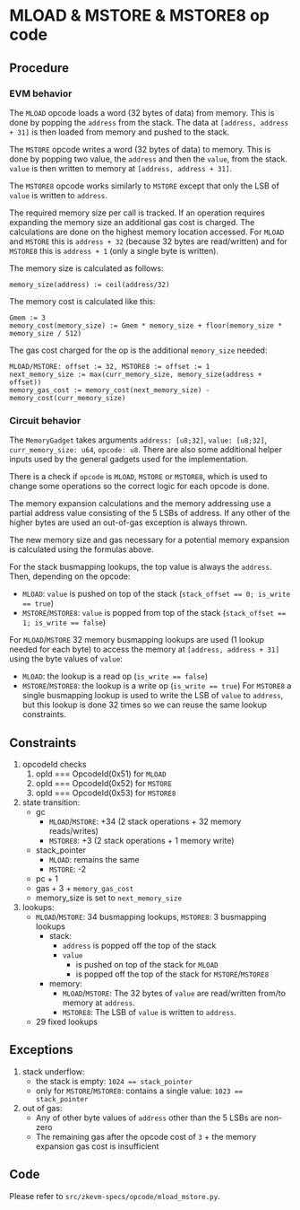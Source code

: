# MLOAD & MSTORE & MSTORE8 op code

## Procedure

### EVM behavior

The `MLOAD` opcode loads a word (32 bytes of data) from memory. This is done by popping the `address` from the stack. The data at `[address, address + 31]` is then loaded from memory and pushed to the stack.

The `MSTORE` opcode writes a word (32 bytes of data) to memory. This is done by popping two value, the `address` and then the `value`, from the stack. `value` is then written to memory at `[address, address + 31]`.

The `MSTORE8` opcode works similarly to `MSTORE` except that only the LSB of `value` is written to `address`.

The required memory size per call is tracked. If an operation requires expanding the memory size an additional gas cost is charged. The calculations are done on the highest memory location accessed. For `MLOAD` and `MSTORE` this is `address + 32` (because 32 bytes are read/written) and for `MSTORE8` this is `address + 1` (only a single byte is written).

The memory size is calculated as follows:

```
memory_size(address) := ceil(address/32)
```

The memory cost is calculated like this:
```
Gmem := 3
memory_cost(memory_size) := Gmem * memory_size + floor(memory_size * memory_size / 512)
```

The gas cost charged for the op is the additional `memory_size` needed:
```
MLOAD/MSTORE: offset := 32, MSTORE8 := offset := 1
next_memory_size := max(curr_memory_size, memory_size(address + offset))
memory_gas_cost := memory_cost(next_memory_size) - memory_cost(curr_memory_size)
```

### Circuit behavior

The `MemoryGadget` takes arguments `address: [u8;32]`, `value: [u8;32]`, `curr_memory_size: u64`, `opcode: u8`. There are also some additional helper inputs used by the general gadgets used for the implementation.

There is a check if `opcode` is `MLOAD`, `MSTORE` or `MSTORE8`, which is used to change some operations so the correct logic for each opcode is done.

The memory expansion calculations and the memory addressing use a partial address value consisting of the 5 LSBs of address. If any other of the higher bytes are used an out-of-gas exception is always thrown.

The new memory size and gas necessary for a potential memory expansion is calculated using the formulas above.

For the stack busmapping lookups, the top value is always the `address`. Then, depending on the opcode:
- `MLOAD`: `value` is pushed on top of the stack (`stack_offset == 0; is_write == true`)
- `MSTORE`/`MSTORE8`: `value` is popped from top of the stack (`stack_offset == 1; is_write == false`)

For `MLOAD`/`MSTORE` 32 memory busmapping lookups are used (1 lookup needed for each byte) to access the memory at `[address, address + 31]` using the byte values of `value`:
- `MLOAD`: the lookup is a read op (`is_write == false`)
- `MSTORE`/`MSTORE8`: the lookup is a write op (`is_write == true`)
For `MSTORE8` a single busmapping lookup is used to write the LSB of `value` to `address`, but this lookup is done 32 times so we can reuse the same lookup constraints.

## Constraints

1. opcodeId checks
   1. opId === OpcodeId(0x51) for `MLOAD`
   2. opId === OpcodeId(0x52) for `MSTORE`
   3. opId === OpcodeId(0x53) for `MSTORE8`
2. state transition:
    - gc
        - `MLOAD`/`MSTORE`:  +34 (2 stack operations + 32 memory reads/writes)
        - `MSTORE8`: +3 (2 stack operations + 1 memory write)
    - stack_pointer
        - `MLOAD`: remains the same
        - `MSTORE`: -2
    - pc + 1
    - gas + 3 + `memory_gas_cost`
    - memory_size is set to `next_memory_size`
3. lookups:
    - `MLOAD`/`MSTORE`: 34 busmapping lookups, `MSTORE8`: 3 busmapping lookups
        - stack:
            - `address` is popped off the top of the stack
            - `value`
                - is pushed on top of the stack for `MLOAD`
                - is popped off the top of the stack for `MSTORE`/`MSTORE8`
        - memory:
            - `MLOAD`/`MSTORE`: The 32 bytes of `value` are read/written from/to memory at `address`.
            - `MSTORE8`: The LSB of `value` is written to `address`.
    - 29 fixed lookups

## Exceptions

1. stack underflow:
    - the stack is empty: `1024 == stack_pointer`
    - only for `MSTORE`/`MSTORE8`: contains a single value: `1023 == stack_pointer`
2. out of gas:
    - Any of other byte values of `address` other than the 5 LSBs are non-zero
    - The remaining gas after the opcode cost of `3` + the memory expansion gas cost is insufficient

## Code

Please refer to `src/zkevm-specs/opcode/mload_mstore.py`.